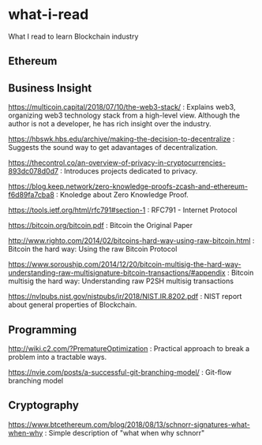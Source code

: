 # what-i-read
What I read to learn Blockchain industry

## Ethereum

## Business Insight

https://multicoin.capital/2018/07/10/the-web3-stack/
: Explains web3, organizing web3 technology stack from a high-level view. Although the author is not a developer, he has rich insight over the industry.

https://hbswk.hbs.edu/archive/making-the-decision-to-decentralize
: Suggests the sound way to get adavantages of decentralization.

https://thecontrol.co/an-overview-of-privacy-in-cryptocurrencies-893dc078d0d7
: Introduces projects dedicated to privacy.

https://blog.keep.network/zero-knowledge-proofs-zcash-and-ethereum-f6d89fa7cba8
: Knoledge about Zero Knowledge Proof.

https://tools.ietf.org/html/rfc791#section-1
: RFC791 - Internet Protocol

https://bitcoin.org/bitcoin.pdf
: Bitcoin the Original Paper

http://www.righto.com/2014/02/bitcoins-hard-way-using-raw-bitcoin.html
: Bitcoin the hard way: Using the raw Bitcoin Protocol

https://www.soroushjp.com/2014/12/20/bitcoin-multisig-the-hard-way-understanding-raw-multisignature-bitcoin-transactions/#appendix
: Bitcoin multisig the hard way: Understanding raw P2SH multisig transactions

https://nvlpubs.nist.gov/nistpubs/ir/2018/NIST.IR.8202.pdf
: NIST report about general properties of Blockchain.

## Programming

http://wiki.c2.com/?PrematureOptimization
: Practical approach to break a problem into a tractable ways.

https://nvie.com/posts/a-successful-git-branching-model/
: Git-flow branching model

## Cryptography

https://www.btcethereum.com/blog/2018/08/13/schnorr-signatures-what-when-why
: Simple description of "what when why schnorr"
